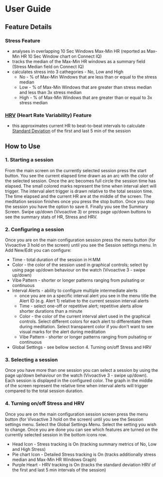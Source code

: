 # User Guide

## Feature Details
### Stress Feature
- analyses in overlapping 10 Sec Windows Max-Min HR (reported as Max-Min HR 10 Sec Window chart on Connect IQ)
- tracks the median of the Max-Min HR windows as a summary field (Stress Median field on Connect IQ)
- calculates stress into 3 cathegories - No, Low and High
    - No - % of Max-Min Windows that are less than or equal to the stress median
    - Low - % of Max-Min Windows that are greater than stress median and less than 3x stress median
    - High - % of Max-Min Windows that are greater than or equal to 3x stress median

### [HRV](https://en.wikipedia.org/wiki/Heart_rate_variability) (Heart Rate Variability) Feature
- this approximates current HR to beat-to-beat intervals to calculate [Standard Deviation](https://en.wikipedia.org/wiki/Standard_deviation) of the first and last 5 min of the session

## How to Use
### 1. Starting a session

From the main screen on the currently selected session press the start button. You see the current elapsed time drawn as an arc with the color of the selected session. Once the arc becomes full circle the session time has elapsed.
The small colored marks represent the time when interval alert will trigger. The interval alert trigger is drawn relative to the total session time.
The time elapsed and the current HR are at the middle of the screen.
The meditation session finishes once you press the stop button.
Once you stop the session you have the option to save it.
Finally you see the Summary Screen. Swipe up/down (Vivoactive 3) or press page up/down buttons to see the summary stats of HR, Stress and HRV.

### 2. Configuring a session

Once you are on the main configuration session press the menu button (for Vivoactive 3 hold on the screen) until you see the Session settings menu.
In Add New/Edit you can configure:
- Time - total duration of the session in H:MM
- Color - the color of the session used in graphical controls; select by using page up/down behaviour on the watch (Vivoactive 3 - swipe up/down)
- Vibe Pattern - shorter or longer patterns ranging from pulsating or continuous
- Interval Alerts - ability to configure multiple intermediate alerts
    - once you are on a specific interval alert you see in the menu title the Alert ID (e.g. Alert 1) relative to the current session interval alerts
    - Time - select one-off or repetitive alert; repetitive alerts allow shorter durations than a minute
    - Color - the color of the current interval alert used in the graphical controls. Select different colors for each alert to differentiate them during meditation. Select transparent color if you don't want to see visual marks for the alert during meditation
    - Vibe Pattern - shorter or longer patterns ranging from pulsating or continuous
- Global Settings - see bellow section 4. Turning on/off Stress and HRV

### 3. Selecting a session

Once you have more than one session you can select a session by using the page up/down behaviour on the watch (Vivoactive 3 - swipe up/down). Each session is displayed in the configured color. The graph in the middle of the screen represent the relative time when interval alerts will trigger compared to the total session duration.

### 4. Turning on/off Stress and HRV

Once you are on the main configuration session screen press the menu button (for Vivoactive 3 hold on the screen) until you see the Session settings menu. Select the Global Settings Menu. Select the setting you wish to change. Once you are done you can see which features are turned on the currently selected session in the bottom icons row.
- Head Icon - Stress tracking is On (tracking summary metrics of No, Low and High Stress)
- Pie chart Icon - Detailed Stress tracking is On (tracks additionally stress median and Max-Min HR Windows Graph)
- Purple Heart - HRV tracking is On (tracks the standard deviation HRV of the first and last 5 min intervals of the session)